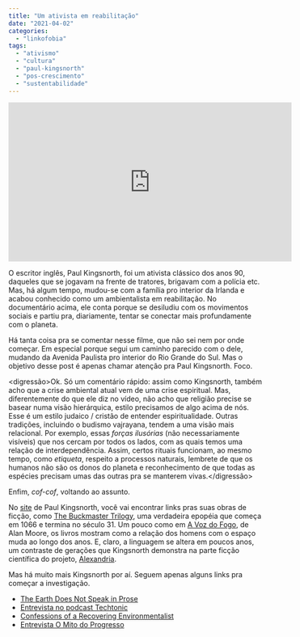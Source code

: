 ```yaml
---
title: "Um ativista em reabilitação"
date: "2021-04-02"
categories: 
  - "linkofobia"
tags: 
  - "ativismo"
  - "cultura"
  - "paul-kingsnorth"
  - "pos-crescimento"
  - "sustentabilidade"
---
```


<iframe width="560" height="315" src="https://www.youtube.com/embed/Q_s8Vo00Xug" title="YouTube video player" frameborder="0" allow="accelerometer; autoplay; clipboard-write; encrypted-media; gyroscope; picture-in-picture" allowfullscreen></iframe>

O escritor inglês, Paul Kingsnorth, foi um ativista clássico dos anos 90, daqueles que se jogavam na frente de tratores, brigavam com a polícia etc. Mas, há algum tempo, mudou-se com a família pro interior da Irlanda e acabou conhecido como um ambientalista em reabilitação. No documentário acima, ele conta porque se desiludiu com os movimentos sociais e partiu pra, diariamente, tentar se conectar mais profundamente com o planeta.

Há tanta coisa pra se comentar nesse filme, que não sei nem por onde começar. Em especial porque segui um caminho parecido com o dele, mudando da Avenida Paulista pro interior do Rio Grande do Sul. Mas o objetivo desse post é apenas chamar atenção pra Paul Kingsnorth. Foco.

<digressão>Ok. Só um comentário rápido: assim como Kingsnorth, também acho que a crise ambiental atual vem de uma crise espiritual. Mas, diferentemente do que ele diz no vídeo, não acho que religião precise se basear numa visão hierárquica, estilo precisamos de algo acima de nós. Esse é um estilo judaico / cristão de entender espiritualidade. Outras tradições, incluindo o budismo vajrayana, tendem a uma visão mais relacional. Por exemplo, essas _forças ilusórias_ (não necessariamente visíveis) que nos cercam por todos os lados, com as quais temos uma relação de interdependência. Assim, certos rituais funcionam, ao mesmo tempo, como _etiqueta_, respeito a processos naturais, lembrete de que os humanos não são os donos do planeta e reconhecimento de que todas as espécies precisam umas das outras pra se manterem vivas.</digressão>

Enfim, _cof-cof_, voltando ao assunto.

No [site](https://www.paulkingsnorth.net/) de Paul Kingsnorth, você vai encontrar links pras suas obras de ficção, como [The Buckmaster Trilogy](https://www.paulkingsnorth.net/buckmaster), uma verdadeira epopéia que começa em 1066 e termina no século 31. Um pouco como em [A Voz do Fogo](https://www.amazon.com.br/Voz-do-Fogo-Alan-Moore/dp/8563137018?&linkCode=ll1&tag=eduf-20&linkId=e5a591cf9708c7ebe120f4851a0117d8&language=pt_BR&ref_=as_li_ss_tl), de Alan Moore, os livros mostram como a relação dos homens com o espaço muda ao longo dos anos. E, claro, a linguagem se altera em poucos anos, um contraste de gerações que Kingsnorth demonstra na parte ficção científica do projeto, [Alexandria](https://www.amazon.com.br/Alexandria-Paul-Kingsnorth/dp/0571322107?&linkCode=ll1&tag=eduf-20&linkId=e6899394cb55e27cf2944ff5dfd412e0&language=pt_BR&ref_=as_li_ss_tl).

Mas há muito mais Kingsnorth por aí. Seguem apenas alguns links pra começar a investigação.

- [The Earth Does Not Speak in Prose](https://www.paulkingsnorth.net/prose)
- [Entrevista no podcast Techtonic](https://wfmu.org/playlists/shows/102231)
- [Confessions of a Recovering Environmentalist](https://orionmagazine.org/article/confessions-of-a-recovering-environmentalist/)
- [Entrevista O Mito do Progresso](https://emergencemagazine.org/podcast/the-myth-of-progress/)
